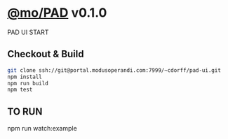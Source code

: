 
# [@mo/PAD](https://portal.modusoperandi.com/bitbucket/users/cdorff/repos/pad-ui/browse) v0.1.0

PAD UI START

## Checkout & Build

```bash
git clone ssh://git@portal.modusoperandi.com:7999/~cdorff/pad-ui.git
npm install
npm run build
npm test
```

## TO RUN

npm run watch:example


